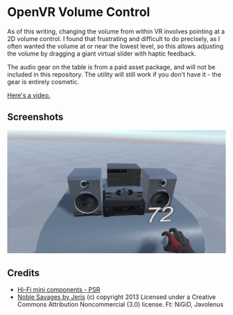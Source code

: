 # OpenVR Volume Control

As of this writing, changing the volume from within VR involves pointing at a 2D volume control. I found that frustrating and difficult to do precisely, as I often wanted the volume at or near the lowest level, so this allows adjusting the volume by dragging a giant virtual slider with haptic feedback.

The audio gear on the table is from a paid asset package, and will not be included in this repository. The utility will still work if you don't have it - the gear is entirely cosmetic.

[Here's a video.](https://www.youtube.com/watch?v=vdGikLASFjM)

## Screenshots

![Action Shot](Screenshots/example.jpg)

## Credits

* [Hi-Fi mini components - PSR](https://assetstore.unity.com/packages/3d/props/electronics/hi-fi-mini-component-pack-110452)
* [Noble Savages by Jeris](http://dig.ccmixter.org/files/VJ_Memes/41913) (c) copyright 2013 Licensed under a Creative Commons Attribution Noncommercial  (3.0) license. Ft: NiGiD, Javolenus
